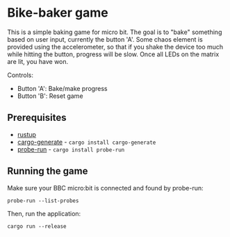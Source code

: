 # Bike-baker game

This is a simple baking game for micro bit. The goal is to "bake" something based on user input,
currently the button 'A'. Some chaos element is provided using the accelerometer, so that if you
shake the device too much while hitting the button, progress will be slow. Once all LEDs on the
matrix are lit, you have won.

Controls:

* Button 'A': Bake/make progress
* Button 'B': Reset game

## Prerequisites

* [rustup](https://rustup.rs/)
* [cargo-generate](https://github.com/cargo-generate/cargo-generate) - `cargo install cargo-generate`
* [probe-run](https://github.com/knurling-rs/probe-run) - `cargo install probe-run`


## Running the game

Make sure your BBC micro:bit is connected and found by probe-run:

```
probe-run --list-probes
```

Then, run the application:

```
cargo run --release
```
